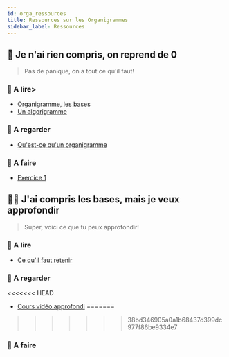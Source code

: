 ```yaml
---
id: orga_ressources
title: Ressources sur les Organigrammes
sidebar_label: Ressources
---
```


## 🏁 Je n'ai rien compris, on reprend de 0
> Pas de panique, on a tout ce qu'il faut! 

### 📖 A lire>
- [Organigramme, les bases](http://techno-in-sevignee.e-monsite.com/medias/files/algorigramme.pdf)
- [Un algorigramme](https://www.lucidchart.com/pages/fr/algorigramme)

### 🍿 A regarder
- [Qu'est-ce qu'un organigramme](https://www.youtube.com/watch?time_continue=4&v=INYDPsqxUpg&feature=emb_logo)

### 🚀 A faire
- [Exercice 1](./orga_exercices)

## 👩‍💻 J'ai compris les bases, mais je veux approfondir
> Super, voici ce que tu peux approfondir!

### 📖 A lire
- [Ce qu'il faut retenir](https://docs.google.com/viewerng/viewer?url=https://cjezegou.fr/wp-content/uploads/2017/01/FC-organigramme.pdf&hl=fr)

### 🍿 A regarder
<<<<<<< HEAD
- [Cours vidéo approfondi](https://www.youtube.com/watch?v=JTZ67-4wXKw)
=======
>>>>>>> 38bd346905a0a1b68437d399dc977f86be9334e7

### 🚀 A faire
